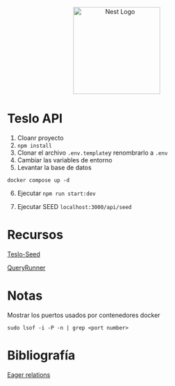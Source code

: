 <p align="center">
  <a href="http://nestjs.com/" target="blank"><img src="https://nestjs.com/img/logo-small.svg" width="200" alt="Nest Logo" /></a>
</p>

# Teslo API

1. Cloanr proyecto
2. ```npm install```
3. Clonar el archivo ```.env.template```y renombrarlo a ```.env```
4. Cambiar las variables de entorno
5. Levantar la base de datos
```
docker compose up -d
```
6. Ejecutar ```npm run start:dev```

7. Ejecutar SEED ```localhost:3000/api/seed```

# Recursos

[Teslo-Seed](https://gist.github.com/Klerith/1fb1b9f758bb0c5b2253dfc94f09e1b6)

[QueryRunner](https://orkhan.gitbook.io/typeorm/docs/query-runner)

# Notas

Mostrar los puertos usados por contenedores docker
```
sudo lsof -i -P -n | grep <port number>
```

# Bibliografía

[Eager relations](https://typeorm.io/eager-and-lazy-relations)
